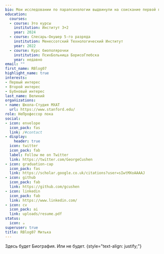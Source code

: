```yaml
---
bio: Мои исследовании по парапсихологии выдвинули на соискание первой премии Стенгазеты нашей псих-больницы
education:
  courses:
  - course: Это курсы
    institution: Институт 3+2
    year: 2024
  - course: Слесарь-Окушер 5-го разряда
    institution: Менессотский Технологический Институт
    year: 2022
  - course: Курс биополярочки
    institution: ПсихБольница БорисоГлебска
    year: недавно
email: ""
first_name: RBlog07
highlight_name: true
interests:
- Первый интерес
- Второй интерес
- Бубновый интерес
last_name: Великий
organizations:
- name: Школа-Студия МХАТ
  url: https://www.stanford.edu/
role: НеПрофессор пока
social:
- icon: envelope
  icon_pack: fas
  link: /#contact
- display:
    header: true
  icon: twitter
  icon_pack: fab
  label: Follow me on Twitter
  link: https://twitter.com/GeorgeCushen
- icon: graduation-cap
  icon_pack: fas
  link: https://scholar.google.co.uk/citations?user=sIwtMXoAAAAJ
- icon: github
  icon_pack: fab
  link: https://github.com/gcushen
- icon: linkedin
  icon_pack: fab
  link: https://www.linkedin.com/
- icon: cv
  icon_pack: ai
  link: uploads/resume.pdf
status:
  icon: ☕️
superuser: true
title: RBlog07 Митька  
---
```


Здесь будет Биография. Или не будет.
{style="text-align: justify;"}

